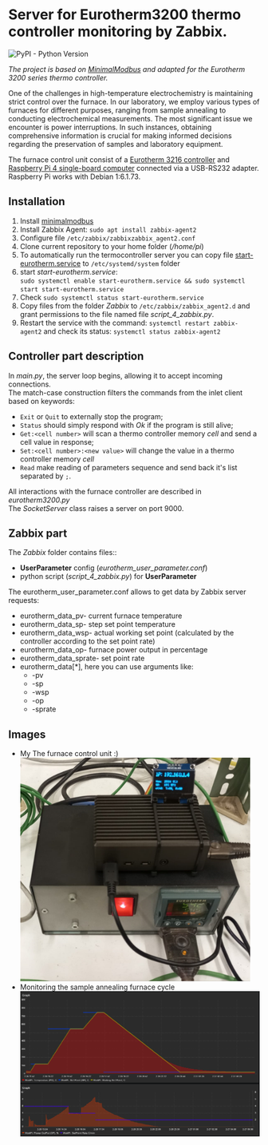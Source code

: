 # Server for Eurotherm3200 thermo controller monitoring by Zabbix.

![PyPI - Python Version](https://img.shields.io/pypi/pyversions/unmixer)


*The project is based on [MinimalModbus](https://github.com/SarathM1/modbus.git) and adapted for 
the Eurotherm 3200 series thermo controller.*

One of the challenges in high-temperature electrochemistry is maintaining strict 
control over the furnace. In our laboratory, we employ various types of furnaces 
for different purposes, ranging from sample annealing to conducting electrochemical 
measurements. The most significant issue we encounter is power interruptions. In such 
instances, obtaining comprehensive information is crucial for making informed 
decisions regarding the preservation of samples and laboratory equipment.

The furnace control unit consist of a [Eurotherm 3216 controller](https://www.eurotherm.com/products/temperature-controllers/single-loop-temperature-controllers/3200-temperature-process-controller/) 
and [Raspberry Pi 4 single-board computer](https://www.raspberrypi.com/products/raspberry-pi-4-model-b/) 
connected via a USB-RS232 adapter. Raspberry Pi works with Debian 1:6.1.73.


## Installation

1. Install [minimalmodbus](https://minimalmodbus.readthedocs.io/en/stable/installation.html)
2. Install Zabbix Agent: ```sudo apt install zabbix-agent2```
3. Configure file ```/etc/zabbix/zabbixzabbix_agent2.conf```
4. Clone current repository to your home folder (*/home/pi*)
5. To automatically run the termocontroller server you can copy file 
[start-eurotherm.service](systemctl/start-eurotherm.service) to ```/etc/systemd/system``` folder
6. start *start-eurotherm.service*:</br> ```sudo systemctl enable start-eurotherm.service && sudo systemctl start start-eurotherm.service``` 
7. Check ```sudo systemctl status start-eurotherm.service```
8. Copy files from the folder *Zabbix* to ```/etc/zabbix/zabbix_agent2.d``` and 
grant permissions to the file named file *script_4_zabbix.py*.
9. Restart  the service with the command: ```systemctl restart zabbix-agent2``` and 
check its status: ```systemctl status zabbix-agent2```


## Controller part description
In *main.py*, the server loop begins, allowing it to accept incoming connections. </br>
The match-case construction filters the commands from the inlet client based on keywords:

 - ```Exit``` or ```Quit``` to externally stop the program;
 - ```Status``` should simply respond with *Ok* if the program is still alive;
 - ```Get:<cell number>``` will scan a thermo controller memory *cell* and send
a cell value in response;
 - ```Set:<cell number>:<new value>``` will change the value in a thermo controller 
memory *cell*
 - ```Read``` make reading of parameters sequence and send back it's list separated by ```;```.

All interactions with the furnace controller are described in *eurotherm3200.py*</br>
The *SocketServer* class raises a server on port 9000. 

## Zabbix part

The *Zabbix* folder contains files:: 
 - **UserParameter** config (*eurotherm_user_parameter.conf*) 
 - python script (*script_4_zabbix.py*) for **UserParameter**

The eurotherm_user_parameter.conf allows to get data by Zabbix server requests:
 - eurotherm_data_pv- current furnace temperature
 - eurotherm_data_sp- step set point temperature
 - eurotherm_data_wsp- actual working set point (calculated by the controller 
according to the set point rate)
 - eurotherm_data_op- furnace power output in percentage
 - eurotherm_data_sprate- set point rate
 - eurotherm_data[*], here you can use arguments like:
   * -pv
   * -sp
   * -wsp
   * -op
   * -sprate

## Images

 * My The furnace control unit :) </br> ![My The furnace control unit :)](images/Setup.png)
 * Monitoring the sample annealing furnace cycle </br> ![furnace cycle](images/Dash_2.png)
